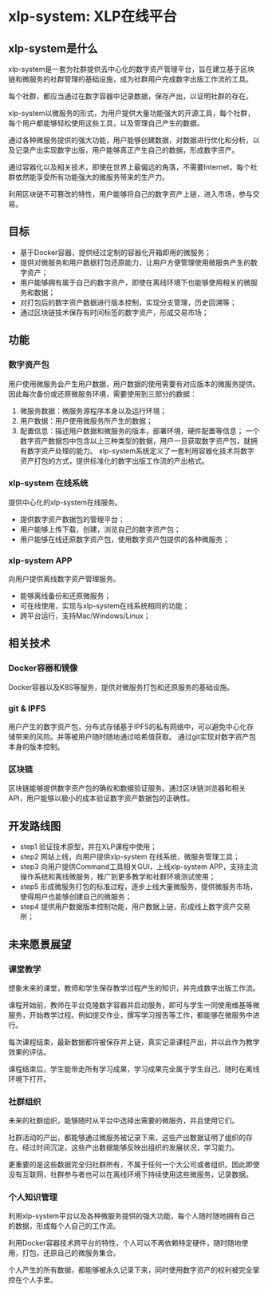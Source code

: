 # xlp-system:  XLP在线平台
	
## xlp-system是什么

xlp-system是一套为社群提供去中心化的数字资产管理平台，旨在建立基于区块链和微服务的社群管理的基础设施，成为社群用户完成数字出版工作流的工具。


每个社群，都应当通过在数字容器中记录数据，保存产出，以证明社群的存在。

xlp-system以微服务的形式，为用户提供大量功能强大的开源工具，每个社群，每个用户都能够轻松使用这些工具，以及管理自己产生的数据。

通过各种微服务提供的强大功能，用户能够创建数据，对数据进行优化和分析，以及记录产出实现数字出版，用户能够真正产生自己的数据，形成数字资产。

通过容器化以及相关技术，即使在世界上最偏远的角落，不需要Internet，每个社群依然能享受所有功能强大的微服务带来的生产力。

利用区块链不可篡改的特性，用户能够将自己的数字资产上链，进入市场，参与交易。

## 目标
* 基于Docker容器，提供经过定制的容器化开箱即用的微服务；
* 提供对微服务和用户数据打包还原能力，让用户方便管理使用微服务产生的数字资产；
* 用户能够拥有属于自己的数字资产，即使在离线环境下也能够使用相关的微服务和数据；
* 对打包后的数字资产数据进行版本控制，实现分支管理，历史回溯等；
* 通过区块链技术保存有时间标签的数字资产，形成交易市场；

## 功能

### 数字资产包
用户使用微服务会产生用户数据，用户数据的使用需要有对应版本的微服务提供。因此每次备份或还原微服务环境，需要使用到三部分的数据：
1. 微服务数据：微服务源程序本身以及运行环境；
2. 用户数据：用户使用微服务所产生的数据；
3. 配置信息：描述用户数据和微服务的版本，部署环境，硬件配置等信息；
一个数字资产数据包中包含以上三种类型的数据，用户一旦获取数字资产包，就拥有数字资产处理的能力。
xlp-system系统定义了一套利用容器化技术将数字资产打包的方式，提供标准化的数字出版工作流的产出格式。

### xlp-system 在线系统

提供中心化的xlp-system在线服务。
* 提供数字资产数据包的管理平台；
* 用户能够上传下载，创建，浏览自己的数字资产包；
* 用户能够在线还原数字资产包，使用数字资产包提供的各种微服务；

### xlp-system APP

向用户提供离线数字资产管理服务。
* 能够离线备份和还原微服务；
 * 可在线使用，实现与xlp-system在线系统相同的功能；
* 跨平台运行，支持Mac/Windows/Linux；

## 相关技术

### Docker容器和镜像

Docker容器以及K8S等服务，提供对微服务打包和还原服务的基础设施。

### git & IPFS

用户产生的数字资产包，分布式存储基于IPFS的私有网络中，可以避免中心化存储带来的风险。并等被用户随时随地通过哈希值获取。
通过git实现对数字资产包本身的版本控制。

### 区块链

区块链能够提供数字资产包的确权和数据验证服务。通过区块链浏览器和相关API，用户能够以极小的成本验证数字资产数据包的正确性。

## 开发路线图

- step1 验证技术原型，并在XLP课程中使用；
- step2 网站上线，向用户提供xlp-system 在线系统，微服务管理工具；
- step3 向用户提供Command工具相关GUI，上线xlp-system APP，支持主流操作系统和离线微服务，推广到更多教学和社群环境测试使用；
- step5 形成微服务打包的标准过程，逐步上线大量微服务，提供微服务市场，使得用户也能够创建自己的微服务；
- step4 提供用户数据版本控制功能，用户数据上链，形成线上数字资产交易所；

## 未来愿景展望

### 课堂教学

想象未来的课堂，教师和学生保存教学过程产生的知识，并完成数字出版工作流。

课程开始前，教师在平台克隆数字容器并启动服务，即可与学生一同使用维基等微服务，开始教学过程。例如提交作业，撰写学习报告等工作，都能够在微服务中进行。

每次课程结束，最新数据都将被保存并上链，真实记录课程产出，并以此作为教学效果的评估。

课程结束后，学生能带走所有学习成果，学习成果完全属于学生自己，随时在离线环境下打开。

### 社群组织

未来的社群组织，能够随时从平台中选择出需要的微服务，并且使用它们。

社群活动的产出，都能够通过微服务被记录下来，这些产出数据证明了组织的存在。经过时间沉淀，这些产出数据能够反映出组织的发展状况，学习能力。

更重要的是这些数据完全归社群所有，不属于任何一个大公司或者组织。因此即使没有互联网，社群参与者也可以在离线环境下持续使用这些微服务，记录数据。

### 个人知识管理

利用xlp-system平台以及各种微服务提供的强大功能，每个人随时随地拥有自己的数据，形成每个人自己的工作流。

利用Docker容器技术跨平台的特性，个人可以不再依赖特定硬件，随时随地使用，打包，还原自己的微服务集合。

个人产生的所有数据，都能够被永久记录下来，同时使用数字资产的权利被完全掌控在个人手里。


